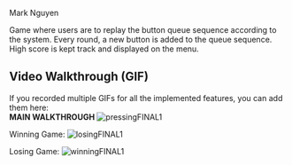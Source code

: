 Mark Nguyen 

Game where users are to replay the button queue sequence according to the system. Every round, a new button is added to the queue sequence.
High score is kept track and displayed on the menu. 

## Video Walkthrough (GIF)

If you recorded multiple GIFs for all the implemented features, you can add them here:
<br><b>MAIN WALKTHROUGH</b> 
![pressingFINAL1](https://cdn.glitch.global/7ae64d65-2a75-40ea-b631-5f797d099a09/walkThroughFTL_final1.gif?v=1650686307332)



Winning Game:
![losingFINAL1](https://cdn.glitch.global/7ae64d65-2a75-40ea-b631-5f797d099a09/winningFTL1.gif?v=1650686902465)

Losing Game:
![winningFINAL1](https://cdn.glitch.global/7ae64d65-2a75-40ea-b631-5f797d099a09/losingFTL1.gif?v=1650687172506)




